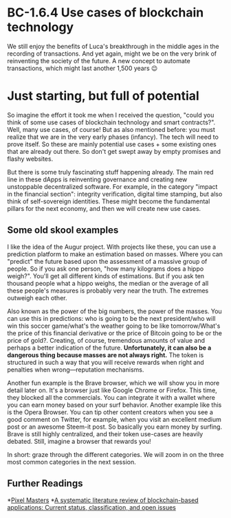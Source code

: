 # BC-1.6.4 Use cases of blockchain technology 

We still enjoy the benefits of Luca's breakthrough in the middle ages in the recording of transactions. And yet again, might we be on the very brink of reinventing the society of the future. A new concept to automate transactions, which might last another 1,500 years 😉 

# Just starting, but full of potential 
So imagine the effort it took me when I received the question, "could you think of some use cases of blockchain technology and smart contracts?". Well, many use cases, of course! But as also mentioned before: you must realize that we are in the very early phases (infancy). The tech will need to prove itself. So these are mainly potential use cases + some existing ones that are already out there. So don't get swept away by empty promises and flashy websites. 

But there is some truly fascinating stuff happening already. The main red line in these dApps is reinventing governance and creating new unstoppable decentralized software. For example, in the category "impact in the financial section": integrity verification, digital time stamping, but also think of self-sovereign identities. These might become the fundamental pillars for the next economy, and then we will create new use cases.

## Some old skool examples 
I like the idea of the Augur project. With projects like these, you can use a prediction platform to make an estimation based on masses. Where you can "predict" the future based upon the assessment of a massive group of people. So if you ask one person, "how many kilograms does a hippo weigh?". You'll get all different kinds of estimations. But if you ask ten thousand people what a hippo weighs, the median or the average of all these people's measures is probably very near the truth. The extremes outweigh each other. 

Also known as the power of the big numbers, the power of the masses. You can use this in predictions: who is going to be the next president/who will win this soccer game/what's the weather going to be like tomorrow/What's the price of this financial derivative or the price of Bitcoin going to be or the price of gold?. Creating, of course, tremendous amounts of value and perhaps a better indication of the future. **Unfortunately, it can also be a dangerous thing because masses are not always right.** The token is structured in such a way that you will receive rewards when right and penalties when wrong—reputation mechanisms. 

Another fun example is the Brave browser, which we will show you in more detail later on. It's a browser just like Google Chrome or Firefox. This time, they blocked all the commercials. You can integrate it with a wallet where you can earn money based on your surf behavior. Another example like this is the Opera Browser. You can tip other content creators when you see a good comment on Twitter, for example, when you visit an excellent medium post or an awesome Steem-it post. So basically you earn money by surfing. Brave is still highly centralized, and their token use-cases are heavily debated. Still, imagine a browser that rewards you! 

In short: graze through the different categories. We will zoom in on the three most common categories in the next session. 

## Further Readings

*[Pixel Masters](https://pixelmaster.io/)
*[A systematic literature review of blockchain-based applications: Current status, classification, and open issues](https://www.sciencedirect.com/science/article/pii/S0736585318306324?via%3Dihub)
